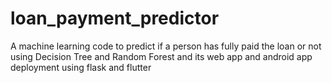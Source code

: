 # loan_payment_predictor
 A machine learning code to predict if a person has fully paid the loan or not using Decision Tree and Random Forest and its web app and android app deployment using flask and flutter
